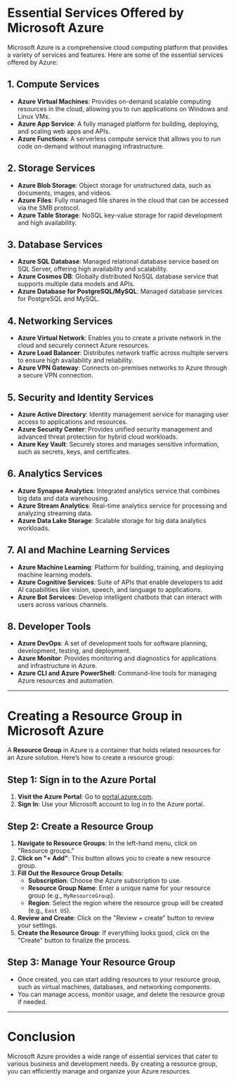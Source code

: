 # Essential Services Offered by Microsoft Azure

Microsoft Azure is a comprehensive cloud computing platform that provides a variety of services and features. Here are some of the essential services offered by Azure:

## 1. Compute Services

- **Azure Virtual Machines**: Provides on-demand scalable computing resources in the cloud, allowing you to run applications on Windows and Linux VMs.
- **Azure App Service**: A fully managed platform for building, deploying, and scaling web apps and APIs.
- **Azure Functions**: A serverless compute service that allows you to run code on-demand without managing infrastructure.

## 2. Storage Services

- **Azure Blob Storage**: Object storage for unstructured data, such as documents, images, and videos.
- **Azure Files**: Fully managed file shares in the cloud that can be accessed via the SMB protocol.
- **Azure Table Storage**: NoSQL key-value storage for rapid development and high availability.

## 3. Database Services

- **Azure SQL Database**: Managed relational database service based on SQL Server, offering high availability and scalability.
- **Azure Cosmos DB**: Globally distributed NoSQL database service that supports multiple data models and APIs.
- **Azure Database for PostgreSQL/MySQL**: Managed database services for PostgreSQL and MySQL.

## 4. Networking Services

- **Azure Virtual Network**: Enables you to create a private network in the cloud and securely connect Azure resources.
- **Azure Load Balancer**: Distributes network traffic across multiple servers to ensure high availability and reliability.
- **Azure VPN Gateway**: Connects on-premises networks to Azure through a secure VPN connection.

## 5. Security and Identity Services

- **Azure Active Directory**: Identity management service for managing user access to applications and resources.
- **Azure Security Center**: Provides unified security management and advanced threat protection for hybrid cloud workloads.
- **Azure Key Vault**: Securely stores and manages sensitive information, such as secrets, keys, and certificates.

## 6. Analytics Services

- **Azure Synapse Analytics**: Integrated analytics service that combines big data and data warehousing.
- **Azure Stream Analytics**: Real-time analytics service for processing and analyzing streaming data.
- **Azure Data Lake Storage**: Scalable storage for big data analytics workloads.

## 7. AI and Machine Learning Services

- **Azure Machine Learning**: Platform for building, training, and deploying machine learning models.
- **Azure Cognitive Services**: Suite of APIs that enable developers to add AI capabilities like vision, speech, and language to applications.
- **Azure Bot Services**: Develop intelligent chatbots that can interact with users across various channels.

## 8. Developer Tools

- **Azure DevOps**: A set of development tools for software planning, development, testing, and deployment.
- **Azure Monitor**: Provides monitoring and diagnostics for applications and infrastructure in Azure.
- **Azure CLI and Azure PowerShell**: Command-line tools for managing Azure resources and automation.

---

# Creating a Resource Group in Microsoft Azure

A **Resource Group** in Azure is a container that holds related resources for an Azure solution. Here’s how to create a resource group:

## Step 1: Sign in to the Azure Portal

1. **Visit the Azure Portal**: Go to [portal.azure.com](https://portal.azure.com).
2. **Sign In**: Use your Microsoft account to log in to the Azure portal.

## Step 2: Create a Resource Group

1. **Navigate to Resource Groups**: In the left-hand menu, click on "Resource groups."
2. **Click on "+ Add"**: This button allows you to create a new resource group.
3. **Fill Out the Resource Group Details**:
   - **Subscription**: Choose the Azure subscription to use.
   - **Resource Group Name**: Enter a unique name for your resource group (e.g., `MyResourceGroup`).
   - **Region**: Select the region where the resource group will be created (e.g., `East US`).
4. **Review and Create**: Click on the "Review + create" button to review your settings.
5. **Create the Resource Group**: If everything looks good, click on the "Create" button to finalize the process.

## Step 3: Manage Your Resource Group

- Once created, you can start adding resources to your resource group, such as virtual machines, databases, and networking components.
- You can manage access, monitor usage, and delete the resource group if needed.

---

# Conclusion

Microsoft Azure provides a wide range of essential services that cater to various business and development needs. By creating a resource group, you can efficiently manage and organize your Azure resources.
